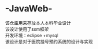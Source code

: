 # -JavaWeb- 
该仓库用来存放本人本科毕业设计                
该设计使用了ssm框架                         
开发环境：eclipse +mysql                         
该设计是对于医院挂号预约系统的设计与实现
